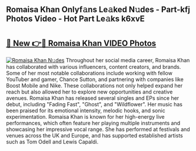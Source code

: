 ## Romaisa Khan Onlyf𝚊ns Le𝚊ked N𝚞des - Part-kfj Photos Video - Hot Part Le𝚊ks k6xvE

# <h2><a href="http://ac2938.deff.icu/?id=Romaisa+Khan">🔗 New 👉🔴 Romaisa Khan VIDEO Photos</a></h2>

[![Romaisa Khan N𝚞des](https://i.imgur.com/rIISA9y.gif)](http://ac2938.deff.icu/?id=Romaisa+Khan)
Throughout her social media career, Romaisa Khan has collaborated with various influencers, content creators, and brands. Some of her most notable collaborations include working with fellow YouTuber and gamer, Chance Sutton, and partnering with companies like Boost Mobile and Nike. These collaborations not only helped expand her reach but also allowed her to explore new opportunities and creative avenues. Romaisa Khan has released several singles and EPs since her debut, including "Fading Fast", "Ghost", and "Wildflower". Her music has been praised for its emotional intensity, melodic hooks, and sonic experimentation. Romaisa Khan is known for her high-energy live performances, which often feature her playing multiple instruments and showcasing her impressive vocal range. She has performed at festivals and venues across the UK and Europe, and has supported established artists such as Tom Odell and Lewis Capaldi.

